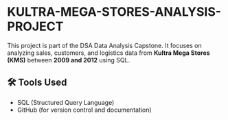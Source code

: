 # KULTRA-MEGA-STORES-ANALYSIS-PROJECT
This project is part of the DSA Data Analysis Capstone. It focuses on analyzing sales, customers, and logistics data from **Kultra Mega Stores (KMS)** between **2009 and 2012** using SQL.
## 🛠 Tools Used
- SQL (Structured Query Language)
- GitHub (for version control and documentation)
